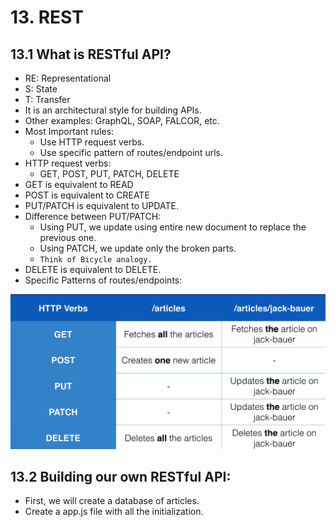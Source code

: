 # 13. REST

## 13.1 What is RESTful API?
- RE: Representational
- S: State
- T: Transfer
- It is an architectural style for building APIs.
- Other examples: GraphQL, SOAP, FALCOR, etc.
- Most Important rules: 
  - Use HTTP request verbs.
  - Use specific pattern of routes/endpoint urls.
- HTTP request verbs:
  - GET, POST, PUT, PATCH, DELETE
- GET is equivalent to READ
- POST is equivalent to CREATE
- PUT/PATCH is equivalent to UPDATE.
- Difference between PUT/PATCH:
  - Using PUT, we update using entire new document to replace the previous one.
  - Using PATCH, we update only the broken parts.
  - `Think of Bicycle analogy.`
- DELETE is equivalent to DELETE.
- Specific Patterns of routes/endpoints:

![specific-patterns](./images/specific-patterns-REST.png)

## 13.2 Building our own RESTful API:
- First, we will create a database of articles.
- Create a app.js file with all the initialization.